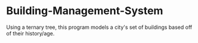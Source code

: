 # Building-Management-System
Using a ternary tree, this program models a city's set of buildings based off of their history/age.
